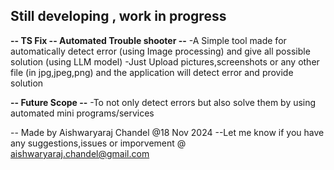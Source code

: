 
## Still developing , work in progress ##

**-- TS Fix -- Automated Trouble shooter --**
-A Simple tool made for automatically detect error (using Image processing) and give all possible solution (using LLM model)
-Just Upload pictures,screenshots or any other file (in jpg,jpeg,png) and the application will detect error and provide solution

**-- Future Scope --**
-To not only detect errors but also solve them by using automated mini programs/services



-- Made by Aishwaryaraj Chandel @18 Nov 2024
--Let me know if you have any suggestions,issues or imporvement @ aishwaryaraj.chandel@gmail.com
